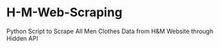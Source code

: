 # H-M-Web-Scraping
Python Script to Scrape All Men Clothes Data from H&amp;M Website through Hidden API
